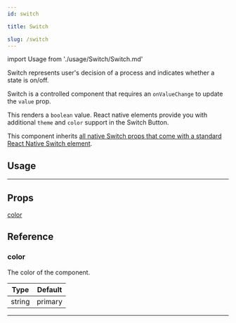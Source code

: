 ```yaml
---
id: switch

title: Switch

slug: /switch
---
```


import Usage from './usage/Switch/Switch.md'

Switch represents user's decision of a process and indicates whether a state is on/off.

Switch is a controlled component that requires an `onValueChange` to update the `value` prop.

This renders a `boolean` value. React native elements provide you with additional `theme` and `color` support in the Switch Button.

This component inherits [all native Switch props that come with a standard React Native Switch element](https://reactnative.dev/docs/switch.html).

## Usage

<Usage />

---

## Props

[color](#color)

## Reference

### color

The color of the component.

| Type   | Default |
| ------ | ------- |
| string | primary |

---

